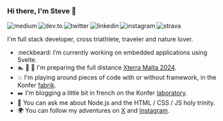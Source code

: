 ### Hi there, I'm Steve 👋

<p>
  <a href="https://medium.com/@steve.lebleu" target="_blank">
     <img align="left" alt="medium" src="https://img.shields.io/badge/Medium-000000?style=for-the-badge&logo=medium&logoColor=white" />
  </a>
  &nbsp;&nbsp;
  <a href="https://dev.to/steve-lebleu" target="_blank">
     <img align="left" alt="dev.to" src="https://img.shields.io/badge/Dev.to-000000?style=for-the-badge&logo=dev.to&logoColor=white" />
  </a>
  &nbsp;&nbsp;
  <a href="https://twitter.com/konferstudio" target="_blank">
     <img align="left" alt="twitter" src="https://img.shields.io/badge/Twitter-1DA1F2?style=for-the-badge&logo=twitter&logoColor=white" />
  </a>
  &nbsp;&nbsp;
  <a href="https://www.linkedin.com/in/steve-lebleu-21b1a497/" target="_blank">
     <img align="left" alt="linkedin" src="https://img.shields.io/badge/LinkedIn-0077B5?style=for-the-badge&logo=linkedin&logoColor=white" />
  </a>
  &nbsp;&nbsp;
  <a href="https://www.instagram.com/lebleusteve/" target="_blank">
     <img align="left" alt="instagram" src="https://img.shields.io/badge/Instagram-C22681?style=for-the-badge&logo=instagram&logoColor=white" />
  </a>
  &nbsp;&nbsp;
  <a href="https://www.strava.com/athletes/91696171" target="_blank">
     <img align="left" alt="strava" src="https://img.shields.io/badge/Strava-FF4A00?style=for-the-badge&logo=strava&logoColor=white" />
  </a>
<p/>

<p>
  I'm full stack developer, cross triathlete, traveler and nature lover. 
</p>

- :neckbeard: I’m currently working on embedded applications using Svelte.
- :swimmer: :bicyclist: :runner: I'm preparing the full distance <a href="https://www.xterraplanet.com/race/xterra-malta-full-distance-triathlon" target="_blank">Xterra Malta 2024</a>.
- :boom: I'm playing around pieces of code with or without framework, in the Konfer <a href="https://fabrik.konfer.be" target="_blank">fabrik</a>.
- :black_nib: I'm blogging a little bit in french on the Konfer <a href="https://lab.konfer.be" target="_blank">laboratory</a>.
- :speech_balloon: You can ask me about Node.js and the HTML / CSS / JS holy trinity.
- :earth_africa: You can follow my adventures on <a href="https://www.twitter.com/steve-lebleu" target="_blank">X</a> and <a href="https://www.instagram.com/lebleusteve/" target="_blank">Instagram</a>.
